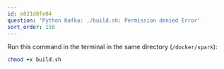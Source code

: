 ```yaml
---
id: e821d8fe04
question: 'Python Kafka: ./build.sh: Permission denied Error'
sort_order: 150
---
```


Run this command in the terminal in the same directory (`/docker/spark`):

```bash
chmod +x build.sh
```